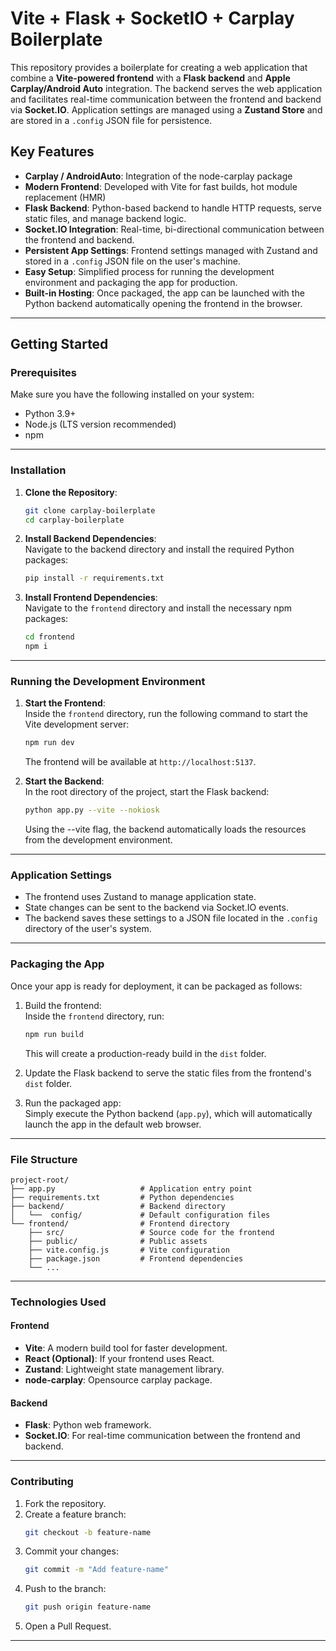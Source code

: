 # Vite + Flask + SocketIO + Carplay Boilerplate

This repository provides a boilerplate for creating a web application that combine a **Vite-powered frontend** with a **Flask backend** and **Apple Carplay/Android Auto** integration. The backend serves the web application and facilitates real-time communication between the frontend and backend via **Socket.IO**. Application settings are managed using a **Zustand Store** and are stored in a `.config` JSON file for persistence.  

## Key Features  

- **Carplay / AndroidAuto**: Integration of the node-carplay package
- **Modern Frontend**: Developed with Vite for fast builds, hot module replacement (HMR)
- **Flask Backend**: Python-based backend to handle HTTP requests, serve static files, and manage backend logic.  
- **Socket.IO Integration**: Real-time, bi-directional communication between the frontend and backend.  
- **Persistent App Settings**: Frontend settings managed with Zustand and stored in a `.config` JSON file on the user's machine.  
- **Easy Setup**: Simplified process for running the development environment and packaging the app for production.  
- **Built-in Hosting**: Once packaged, the app can be launched with the Python backend automatically opening the frontend in the browser.  

---

## Getting Started  

### Prerequisites  

Make sure you have the following installed on your system:  
- Python 3.9+  
- Node.js (LTS version recommended)  
- npm  

---

### Installation  

1. **Clone the Repository**:  
   ```bash  
   git clone carplay-boilerplate  
   cd carplay-boilerplate 
   ```  

2. **Install Backend Dependencies**:  
   Navigate to the backend directory and install the required Python packages:  
   ```bash  
   pip install -r requirements.txt  
   ```  

3. **Install Frontend Dependencies**:  
   Navigate to the `frontend` directory and install the necessary npm packages:  
   ```bash  
   cd frontend  
   npm i
   ```  

---

### Running the Development Environment  

1. **Start the Frontend**:  
   Inside the `frontend` directory, run the following command to start the Vite development server:  
   ```bash  
   npm run dev  
   ```  
   The frontend will be available at `http://localhost:5137`. 

2. **Start the Backend**:  
   In the root directory of the project, start the Flask backend:  
   ```bash  
   python app.py --vite --nokiosk
   ```  
   Using the --vite flag, the backend automatically loads the resources from the development environment.
---

### Application Settings  

- The frontend uses Zustand to manage application state.  
- State changes can be sent to the backend via Socket.IO events.  
- The backend saves these settings to a JSON file located in the `.config` directory of the user's system.  

---

### Packaging the App  

Once your app is ready for deployment, it can be packaged as follows:  

1. Build the frontend:  
   Inside the `frontend` directory, run:  
   ```bash  
   npm run build  
   ```  
   This will create a production-ready build in the `dist` folder.  

2. Update the Flask backend to serve the static files from the frontend's `dist` folder.  

3. Run the packaged app:  
   Simply execute the Python backend (`app.py`), which will automatically launch the app in the default web browser.  

---

### File Structure  

```
project-root/  
├── app.py                   # Application entry point  
├── requirements.txt         # Python dependencies
├── backend/                 # Backend directory 
│   └──  config/             # Default configuration files  
└── frontend/                # Frontend directory  
    ├── src/                 # Source code for the frontend  
    ├── public/              # Public assets  
    ├── vite.config.js       # Vite configuration  
    ├── package.json         # Frontend dependencies  
    └── ...  
```

---

### Technologies Used  

#### Frontend  
- **Vite**: A modern build tool for faster development.  
- **React (Optional)**: If your frontend uses React.  
- **Zustand**: Lightweight state management library. 
- **node-carplay**: Opensource carplay package.   

#### Backend  
- **Flask**: Python web framework.  
- **Socket.IO**: For real-time communication between the frontend and backend.  

---

### Contributing  

1. Fork the repository.  
2. Create a feature branch:  
   ```bash  
   git checkout -b feature-name  
   ```  
3. Commit your changes:  
   ```bash  
   git commit -m "Add feature-name"  
   ```  
4. Push to the branch:  
   ```bash  
   git push origin feature-name  
   ```  
5. Open a Pull Request.  

---
